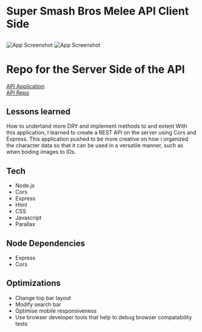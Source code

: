 
# Super Smash Bros Melee API Client Side


## 

![App Screenshot](https://i.imgur.com/G7pincb.png)
![App Screenshot](https://i.imgur.com/OzAlKUf.png)

# Repo for the Server Side of the API

[API Application](https://names-and-faces-q9icov5fi-rcmtcristian.vercel.app/)  
[API Repo](https://github.com/rcmtcristian/names-and-faces/tree/main)


## Lessons learned
How to undertand more DRY and implement methods to and extent 
With this application, I learned to create a REST API on the server using
Cors and Express. This application pushed to be more creative on how i organized
the character data so that it can be used in a versatile manner, such as when boding images to IDs.

## Tech

- Node.js
- Cors
- Express
- Html
- CSS
- Javascript
- Parallax 





## Node Dependencies
- Express
- Cors
## Optimizations

- Change top bar layout
- Modify search bar
- Optimise mobile responsiveness 
- Use browser developer tools that help to debug browser compatability tests


